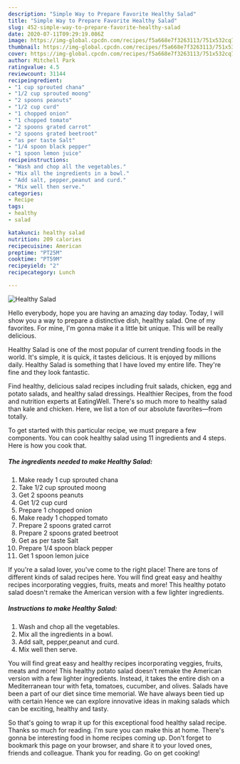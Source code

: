 ```yaml
---
description: "Simple Way to Prepare Favorite Healthy Salad"
title: "Simple Way to Prepare Favorite Healthy Salad"
slug: 452-simple-way-to-prepare-favorite-healthy-salad
date: 2020-07-11T09:29:19.086Z
image: https://img-global.cpcdn.com/recipes/f5a668e7f3263113/751x532cq70/healthy-salad-recipe-main-photo.jpg
thumbnail: https://img-global.cpcdn.com/recipes/f5a668e7f3263113/751x532cq70/healthy-salad-recipe-main-photo.jpg
cover: https://img-global.cpcdn.com/recipes/f5a668e7f3263113/751x532cq70/healthy-salad-recipe-main-photo.jpg
author: Mitchell Park
ratingvalue: 4.5
reviewcount: 31144
recipeingredient:
- "1 cup sprouted chana"
- "1/2 cup sprouted moong"
- "2 spoons peanuts"
- "1/2 cup curd"
- "1 chopped onion"
- "1 chopped tomato"
- "2 spoons grated carrot"
- "2 spoons grated beetroot"
- "as per taste Salt"
- "1/4 spoon black pepper"
- "1 spoon lemon juice"
recipeinstructions:
- "Wash and chop all the vegetables."
- "Mix all the ingredients in a bowl."
- "Add salt, pepper,peanut and curd."
- "Mix well then serve."
categories:
- Recipe
tags:
- healthy
- salad

katakunci: healthy salad 
nutrition: 209 calories
recipecuisine: American
preptime: "PT25M"
cooktime: "PT59M"
recipeyield: "2"
recipecategory: Lunch

---
```



![Healthy Salad](https://img-global.cpcdn.com/recipes/f5a668e7f3263113/751x532cq70/healthy-salad-recipe-main-photo.jpg)

Hello everybody, hope you are having an amazing day today. Today, I will show you a way to prepare a distinctive dish, healthy salad. One of my favorites. For mine, I'm gonna make it a little bit unique. This will be really delicious.

Healthy Salad is one of the most popular of current trending foods in the world. It's simple, it is quick, it tastes delicious. It is enjoyed by millions daily. Healthy Salad is something that I have loved my entire life. They're fine and they look fantastic.

Find healthy, delicious salad recipes including fruit salads, chicken, egg and potato salads, and healthy salad dressings. Healthier Recipes, from the food and nutrition experts at EatingWell. There&#39;s so much more to healthy salad than kale and chicken. Here, we list a ton of our absolute favorites—from totally.


To get started with this particular recipe, we must prepare a few components. You can cook healthy salad using 11 ingredients and 4 steps. Here is how you cook that.

<!--inarticleads1-->

##### The ingredients needed to make Healthy Salad:

1. Make ready 1 cup sprouted chana
1. Take 1/2 cup sprouted moong
1. Get 2 spoons peanuts
1. Get 1/2 cup curd
1. Prepare 1 chopped onion
1. Make ready 1 chopped tomato
1. Prepare 2 spoons grated carrot
1. Prepare 2 spoons grated beetroot
1. Get as per taste Salt
1. Prepare 1/4 spoon black pepper
1. Get 1 spoon lemon juice


If you&#39;re a salad lover, you&#39;ve come to the right place! There are tons of different kinds of salad recipes here. You will find great easy and healthy recipes incorporating veggies, fruits, meats and more! This healthy potato salad doesn&#39;t remake the American version with a few lighter ingredients. 

<!--inarticleads2-->

##### Instructions to make Healthy Salad:

1. Wash and chop all the vegetables.
1. Mix all the ingredients in a bowl.
1. Add salt, pepper,peanut and curd.
1. Mix well then serve.


You will find great easy and healthy recipes incorporating veggies, fruits, meats and more! This healthy potato salad doesn&#39;t remake the American version with a few lighter ingredients. Instead, it takes the entire dish on a Mediterranean tour with feta, tomatoes, cucumber, and olives. Salads have been a part of our diet since time memorial. We have always been tied up with certain Hence we can explore innovative ideas in making salads which can be exciting, healthy and tasty. 

So that's going to wrap it up for this exceptional food healthy salad recipe. Thanks so much for reading. I'm sure you can make this at home. There's gonna be interesting food in home recipes coming up. Don't forget to bookmark this page on your browser, and share it to your loved ones, friends and colleague. Thank you for reading. Go on get cooking!

